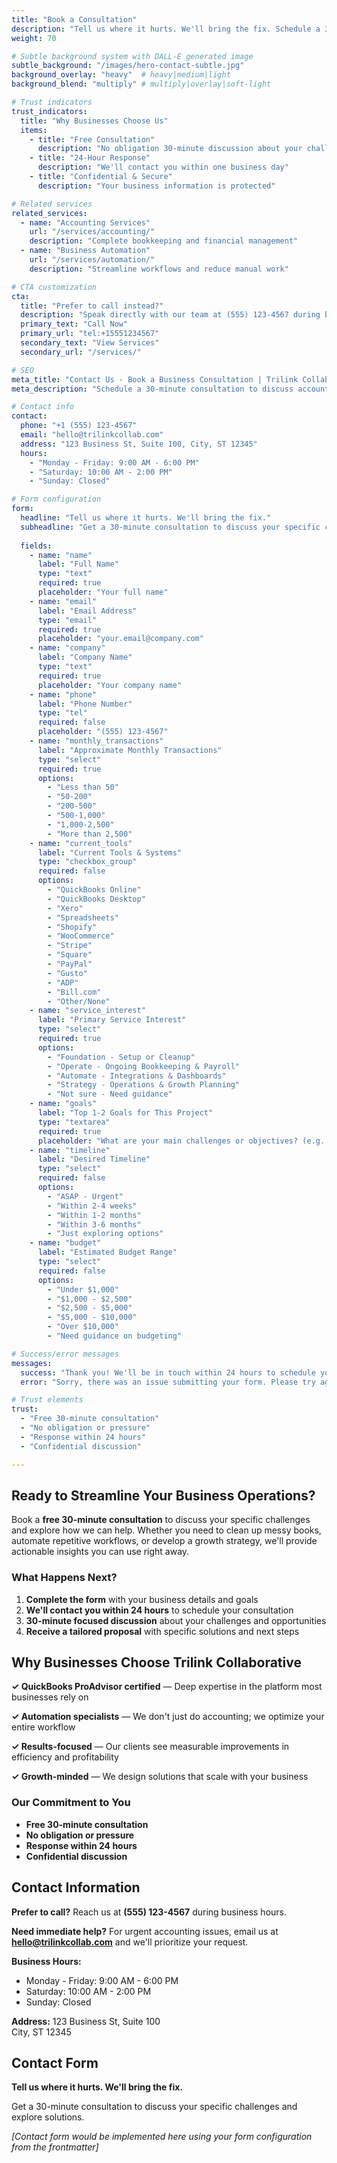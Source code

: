 ```yaml
---
title: "Book a Consultation"
description: "Tell us where it hurts. We'll bring the fix. Schedule a 30-minute consultation to discuss your accounting, automation, and growth strategy needs."
weight: 70

# Subtle background system with DALL-E generated image
subtle_background: "/images/hero-contact-subtle.jpg"
background_overlay: "heavy"  # heavy|medium|light
background_blend: "multiply" # multiply|overlay|soft-light

# Trust indicators
trust_indicators:
  title: "Why Businesses Choose Us"
  items:
    - title: "Free Consultation"
      description: "No obligation 30-minute discussion about your challenges"
    - title: "24-Hour Response"
      description: "We'll contact you within one business day"
    - title: "Confidential & Secure"
      description: "Your business information is protected"

# Related services
related_services:
  - name: "Accounting Services"
    url: "/services/accounting/"
    description: "Complete bookkeeping and financial management"
  - name: "Business Automation"
    url: "/services/automation/"
    description: "Streamline workflows and reduce manual work"

# CTA customization
cta:
  title: "Prefer to call instead?"
  description: "Speak directly with our team at (555) 123-4567 during business hours."
  primary_text: "Call Now"
  primary_url: "tel:+15551234567"
  secondary_text: "View Services"
  secondary_url: "/services/"

# SEO
meta_title: "Contact Us - Book a Business Consultation | Trilink Collaborative"
meta_description: "Schedule a 30-minute consultation to discuss accounting services, business process automation, and growth strategy. Get expert solutions for your business challenges."

# Contact info
contact:
  phone: "+1 (555) 123-4567"
  email: "hello@trilinkcollab.com"
  address: "123 Business St, Suite 100, City, ST 12345"
  hours:
    - "Monday - Friday: 9:00 AM - 6:00 PM"
    - "Saturday: 10:00 AM - 2:00 PM" 
    - "Sunday: Closed"

# Form configuration
form:
  headline: "Tell us where it hurts. We'll bring the fix."
  subheadline: "Get a 30-minute consultation to discuss your specific challenges and explore solutions."
  
  fields:
    - name: "name"
      label: "Full Name"
      type: "text"
      required: true
      placeholder: "Your full name"
    - name: "email"
      label: "Email Address"
      type: "email"
      required: true
      placeholder: "your.email@company.com"
    - name: "company"
      label: "Company Name"
      type: "text"
      required: true
      placeholder: "Your company name"
    - name: "phone"
      label: "Phone Number"
      type: "tel"
      required: false
      placeholder: "(555) 123-4567"
    - name: "monthly_transactions"
      label: "Approximate Monthly Transactions"
      type: "select"
      required: true
      options:
        - "Less than 50"
        - "50-200"
        - "200-500"
        - "500-1,000"
        - "1,000-2,500"
        - "More than 2,500"
    - name: "current_tools"
      label: "Current Tools & Systems"
      type: "checkbox_group"
      required: false
      options:
        - "QuickBooks Online"
        - "QuickBooks Desktop"
        - "Xero"
        - "Spreadsheets"
        - "Shopify"
        - "WooCommerce"
        - "Stripe"
        - "Square"
        - "PayPal"
        - "Gusto"
        - "ADP"
        - "Bill.com"
        - "Other/None"
    - name: "service_interest"
      label: "Primary Service Interest"
      type: "select"
      required: true
      options:
        - "Foundation - Setup or Cleanup"
        - "Operate - Ongoing Bookkeeping & Payroll"
        - "Automate - Integrations & Dashboards"
        - "Strategy - Operations & Growth Planning"
        - "Not sure - Need guidance"
    - name: "goals"
      label: "Top 1-2 Goals for This Project"
      type: "textarea"
      required: true
      placeholder: "What are your main challenges or objectives? (e.g., 'Clean up 18 months of backlogged transactions' or 'Automate our Shopify to QuickBooks workflow')"
    - name: "timeline"
      label: "Desired Timeline"
      type: "select"
      required: false
      options:
        - "ASAP - Urgent"
        - "Within 2-4 weeks"
        - "Within 1-2 months"
        - "Within 3-6 months"
        - "Just exploring options"
    - name: "budget"
      label: "Estimated Budget Range"
      type: "select"
      required: false
      options:
        - "Under $1,000"
        - "$1,000 - $2,500"
        - "$2,500 - $5,000"
        - "$5,000 - $10,000"
        - "Over $10,000"
        - "Need guidance on budgeting"

# Success/error messages
messages:
  success: "Thank you! We'll be in touch within 24 hours to schedule your consultation."
  error: "Sorry, there was an issue submitting your form. Please try again or call us directly."

# Trust elements
trust:
  - "Free 30-minute consultation"
  - "No obligation or pressure"
  - "Response within 24 hours"
  - "Confidential discussion"

---
```


<div class="content-section-wrapper">

<div class="content-section-card content-section-white">

## Ready to Streamline Your Business Operations?

Book a **free 30-minute consultation** to discuss your specific challenges and explore how we can help. Whether you need to clean up messy books, automate repetitive workflows, or develop a growth strategy, we'll provide actionable insights you can use right away.

### What Happens Next?

1. **Complete the form** with your business details and goals
2. **We'll contact you within 24 hours** to schedule your consultation
3. **30-minute focused discussion** about your challenges and opportunities
4. **Receive a tailored proposal** with specific solutions and next steps

</div>

<div class="content-section-card content-section-gray">

## Why Businesses Choose Trilink Collaborative

**✓ QuickBooks ProAdvisor certified** — Deep expertise in the platform most businesses rely on

**✓ Automation specialists** — We don't just do accounting; we optimize your entire workflow

**✓ Results-focused** — Our clients see measurable improvements in efficiency and profitability

**✓ Growth-minded** — We design solutions that scale with your business

### Our Commitment to You

- **Free 30-minute consultation**
- **No obligation or pressure**
- **Response within 24 hours**
- **Confidential discussion**

</div>

<div class="content-section-card content-section-white">

## Contact Information

**Prefer to call?** Reach us at **(555) 123-4567** during business hours.

**Need immediate help?** For urgent accounting issues, email us at **hello@trilinkcollab.com** and we'll prioritize your request.

**Business Hours:**
- Monday - Friday: 9:00 AM - 6:00 PM
- Saturday: 10:00 AM - 2:00 PM
- Sunday: Closed

**Address:**
123 Business St, Suite 100  
City, ST 12345

</div>

<div class="content-section-card content-section-gray">

## Contact Form

**Tell us where it hurts. We'll bring the fix.**

Get a 30-minute consultation to discuss your specific challenges and explore solutions.

*[Contact form would be implemented here using your form configuration from the frontmatter]*

</div>

</div>